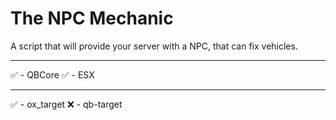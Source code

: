 # The NPC Mechanic

A script that will provide your server with a NPC, that can fix vehicles.
_____________
✅️ - QBCore
✅️ - ESX
_____________
✅️ - ox_target
❌️ - qb-target
